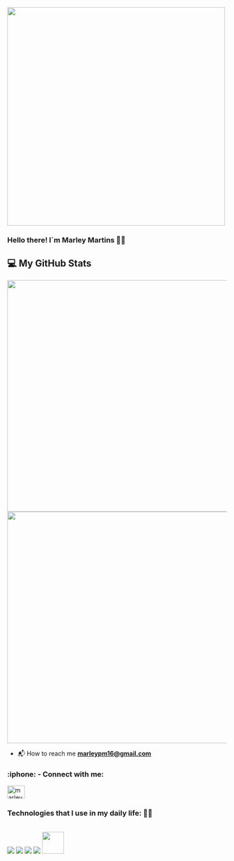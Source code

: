 <div id="gif" width="100%" height:"100%" >
      <img alingn="center" width="500em" height="500em" src="https://i.pinimg.com/originals/f5/36/01/f53601133f236d1cb167ac19f05a3d60.gif"></>
</div>

### Hello there! I´m Marley Martins 👊😄



## :computer:  My GitHub Stats
<div>
       <img width='530em' src="https://github-readme-stats-sigma-five.vercel.app/api?username=marleypm16&show_icons=true&theme=tokyonight"/>
       <img width='530em' src="https://github-readme-stats-sigma-five.vercel.app/api/top-langs/?username=marleypm16&layout=compact&theme=tokyonight"/>
</div>

- :mailbox_with_mail: How to reach me **marleypm16@gmail.com**
<h3 align="left">:iphone: - Connect with me:</h3>
<p align="left">

<a href="https://www.linkedin.com/in/marley-martins-206829258/" target="blank"><img align="center" src="https://raw.githubusercontent.com/rahuldkjain/github-profile-readme-generator/master/src/images/icons/Social/linked-in-alt.svg" alt="marley_martins_linkedin" height="30" width="40" /></a>
</p>

### Technologies that I use in my daily life: :space_invader::space_invader:

<div style="display: inline_block"> <br/>
    <a  href="https://developer.mozilla.org/pt-BR/docs/Web/HTML"><img aling='center' src="https://img.shields.io/badge/HTML5-E34F26?style=for-the-badge&logo=html5&logoColor=white"/></a>
    <a  href="https://www.w3schools.com/css/"><img aling='center' src="https://img.shields.io/badge/CSS3-1572B6?style=for-the-badge&logo=css3&logoColor=white"/></a>
    <a  href="https://developer.mozilla.org/en-US/docs/Web/JavaScript"><img aling='center' src="https://img.shields.io/badge/JavaScript-F7DF1E?style=for-the-badge&logo=javascript&logoColor=black"/></a>
    <a href="https://pt-br.reactjs.org"><img aling='center'  src="https://img.shields.io/badge/React-20232A?style=for-the-badge&logo=react&logoColor=61DAFB"/></a>
    <a href="https://www.redhat.com/en/topics/api/what-is-a-rest-api"><img aling='center' width = '50px' src="https://user-images.githubusercontent.com/25181517/192107858-fe19f043-c502-4009-8c47-476fc89718ad.png"/></a>
</div>
